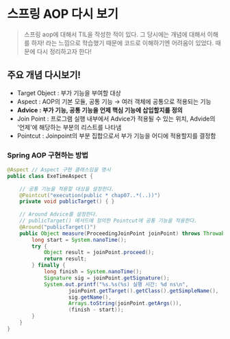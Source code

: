 # 스프링 AOP 다시 보기
> 스프링 aop에 대해서 TIL을 작성한 적이 있다. 그 당시에는 개념에 대해서 이해를 하자! 라는 느낌으로 학습했기 때문에 코드로 이해하기엔 어려움이 있었다. 때문에 다시 정리하고자 한다!

## 주요 개념 다시보기!
- Target Object : 부가 기능을 부여할 대상
- Aspect : AOP의 기본 모듈, 공통 기능 → 여러 객체에 공통으로 적용되는 기능
- **Advice : 부가 기능, 공통 기능을 언제 핵심 기능에 삽입할지를 정의**
- Join Point : 프로그램 실행 내부에서 Advice가 적용될 수 있는 위치, Advide의 '언제'에 해당하는 부분의 리스트를 나타냄
- Pointcut : Joinpoint의 부분 집합으로서 부가 기능을 어디에 적용할지를 결정함

### Spring AOP 구현하는 방법

```java
@Aspect // Aspect 구현 클래스임을 명시 
public class ExeTimeAspect { 
 
    // 공통 기능을 적용할 대상을 설정한다. 
    @Pointcut("execution(public * chap07..*(..))") 
    private void publicTarget() { } 
    
    // Around Advice를 설정한다. 
    // publicTarget() 메서드에 정의한 Pointcut에 공통 기능을 적용한다. 
    @Around("publicTarget()") 
    public Object measure(ProceedingJoinPoint joinPoint) throws Throwable { 
        long start = System.nanoTime(); 
        try { 
            Object result = joinPoint.proceed(); 
            return result; 
        } finally { 
            long finish = System.nanoTime(); 
            Signature sig = joinPoint.getSignature(); 
            System.out.printf("%s.%s(%s) 실행 시간: %d ns\n", 
                    joinPoint.getTarget().getClass().getSimpleName(), 
                    sig.getName(), 
                    Arrays.toString(joinPoint.getArgs()), 
                    (finish - start)); 
        } 
    } 
}
```